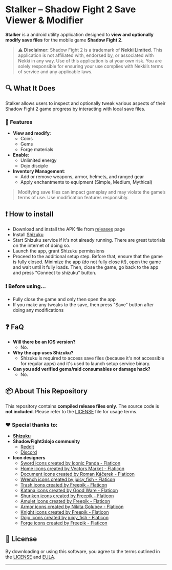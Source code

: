 # Stalker – Shadow Fight 2 Save Viewer & Modifier

**Stalker** is a android utility application designed to **view and optionally modify save files** for the mobile game **Shadow Fight 2**.

> ⚠️ **Disclaimer:** Shadow Fight 2 is a trademark of **Nekki Limited**. This application is not affiliated with, endorsed by, or associated with Nekki in any way. Use of this application is at your own risk. You are solely responsible for ensuring your use complies with Nekki’s terms of service and any applicable laws.

## 🔍 What It Does

Stalker allows users to inspect and optionally tweak various aspects of their Shadow Fight 2 game progress by interacting with local save files.

### 🔧 Features

- **View and modify**:
  - Coins
  - Gems
  - Forge materials
- **Enable**:
  - Unlimited energy
  - Dojo disciple
- **Inventory Management**:
  - Add or remove weapons, armor, helmets, and ranged gear
  - Apply enchantments to equipment (Simple, Medium, Mythical)

> Modifying save files can impact gameplay and may violate the game’s terms of use. Use modification features responsibly.

## ❗ How to install
- Download and install the APK file from [releases](https://github.com/onerdna/stalker_release/releases) page
- Install [Shizuku](https://shizuku.rikka.app/)
- Start Shizuku service if it's not already running. There are great tutorials on the internet of doing so.
- Launch the app, grant Shizuku permissions
- Proceed to the additional setup step. Before that, ensure that the game is fully closed. Minimize the app (do not fully close it!), open the game and wait until it fully loads. Then, close the game, go back to the app and press "Connect to shizuku" button.

### ❗ Before using...
- Fully close the game and only then open the app
- If you make any tweaks to the save, then press "Save" button after doing any modifications

## ❓ FaQ
- **Will there be an IOS version?**
  - No.
- **Why the app uses Shizuku?**
  - Shizuku is required to access save files (because it's not accessible for regular apps) and it's used to launch setup service binary.
- **Can you add verified gems/raid consumables or damage hack?**
  - No.

## 📦 About This Repository

This repository contains **compiled release files only**. The source code is **not included**. Please refer to the [LICENSE](./LICENSE.md) file for usage terms.

### ❤ Special thanks to:
- [**Shizuku**](https://shizuku.rikka.app/)
- **ShadowFight2dojo community**
  - [Reddit](https://www.reddit.com/r/ShadowFight2dojo/)
  - [Discord](https://discord.gg/ThDBZztuJu)
- **Icon designers**
    - <a href="https://www.flaticon.com/free-icons/sword" title="sword icons">Sword icons created by Iconic Panda - Flaticon</a>
    - <a href="https://www.flaticon.com/free-icons/home" title="home icons">Home icons created by Vectors Market - Flaticon</a>
    - <a href="https://www.flaticon.com/free-icons/document" title="document icons">Document icons created by Roman Káčerek - Flaticon</a>
    - <a href="https://www.flaticon.com/free-icons/wrench" title="wrench icons">Wrench icons created by juicy_fish - Flaticon</a>
    - <a href="https://www.flaticon.com/free-icons/trash" title="trash icons">Trash icons created by Freepik - Flaticon</a>
    - <a href="https://www.flaticon.com/free-icons/katana" title="katana icons">Katana icons created by Good Ware - Flaticon</a>
    - <a href="https://www.flaticon.com/free-icons/shuriken" title="shuriken icons">Shuriken icons created by Freepik - Flaticon</a>
    - <a href="https://www.flaticon.com/free-icons/amulet" title="amulet icons">Amulet icons created by Freepik - Flaticon</a>
    - <a href="https://www.flaticon.com/free-icons/armor" title="armor icons">Armor icons created by Nikita Golubev - Flaticon</a>
    - <a href="https://www.flaticon.com/free-icons/knight" title="knight icons">Knight icons created by Freepik - Flaticon</a>
    - <a href="https://www.flaticon.com/free-icons/dojo" title="dojo icons">Dojo icons created by juicy_fish - Flaticon</a>
    - <a href="https://www.flaticon.com/free-icons/forge" title="forge icons">Forge icons created by Freepik - Flaticon</a>

## 📄 License

By downloading or using this software, you agree to the terms outlined in the [LICENSE](./LICENSE.md) and [EULA](./EULA.txt).

---
